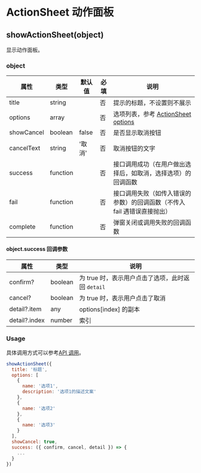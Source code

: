 # ActionSheet 动作面板

## showActionSheet(object)

显示动作面板。

### object

| 属性       | 类型     | 默认值 | 必填 | 说明                                                                              |
| ---------- | -------- | ------ | ---- | --------------------------------------------------------------------------------- |
| title      | string   |        | 否   | 提示的标题，不设置则不展示                                                        |
| options    | array    |        | 否   | 选项列表，参考 [ActionSheet options](../components/ActionSheet.md#options-的结构) |
| showCancel | boolean  | false  | 否   | 是否显示取消按钮                                                                  |
| cancelText | string   | '取消' | 否   | 取消按钮的文字                                                                    |
| success    | function |        | 否   | 接口调用成功（在用户做出选择后，如取消，选择选项）的回调函数                      |
| fail       | function |        | 否   | 接口调用失败（如传入错误的参数）的回调函数（不传入 fail 遇错误直接抛出）          |
| complete   | function |        | 否   | 弹窗关闭或调用失败的回调函数                                                      |

#### object.success 回调参数

| 属性          | 类型    | 说明                                              |
| ------------- | ------- | ------------------------------------------------- |
| confirm?      | boolean | 为 true 时，表示用户点击了选项，此时返回 `detail` |
| cancel?       | boolean | 为 true 时，表示用户点击了取消                    |
| detail?.item  | any     | options[index] 的副本                             |
| detail?.index | number  | 索引                                              |

### Usage

具体调用方式可以参考[API 调用](../guide/import.md#api-调用)。

```JavaScript
showActionSheet({
  title: '标题',
  options: [
    {
      name: '选项1',
      description: '选项1的描述文案'
    },
    {
      name: '选项2'
    },
    {
      name: '选项3'
    }
  ],
  showCancel: true,
  success: ({ confirm, cancel, detail }) => {
    ...
  }
})
```
